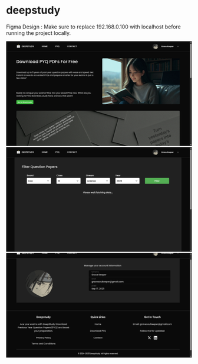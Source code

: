 # deepstudy

Figma Design : [](https://www.figma.com/design/xVCzvF7o3V9L5ic2GZykvv/deepstudy)
Make sure to replace 192.168.0.100 with localhost before running the project locally.

![home](./screenshots/home.png)
![pyq](./screenshots/pyq.png)
![profile](./screenshots/profile.png)
